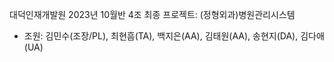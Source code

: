 대덕인재개발원 2023년 10월반 4조 최종 프로젝트: (정형외과)병원관리시스템
- 조원: 김민수(조장/PL), 최현흠(TA), 백지은(AA), 김태원(AA), 송현지(DA), 김다애(UA)
